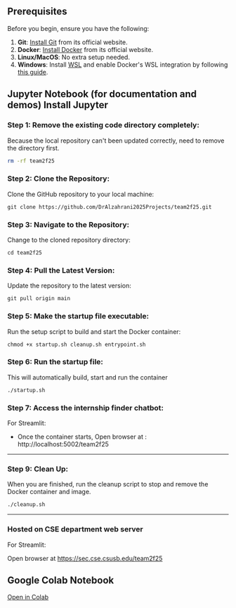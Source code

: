 ## Prerequisites

Before you begin, ensure you have the following:

1. **Git**: [Install Git](https://git-scm.com/) from its official website.
2. **Docker**: [Install Docker](https://www.docker.com) from its official website.
3. **Linux/MacOS**: No extra setup needed.
4. **Windows**: Install [WSL](https://learn.microsoft.com/en-us/windows/wsl/install) and enable Docker's WSL integration by following [this guide](https://docs.docker.com/desktop/windows/wsl/).



Jupyter Notebook (for documentation and demos)
Install Jupyter
---

### Step 1: Remove the existing code directory completely:

Because the local repository can't been updated correctly, need to remove the directory first.

```bash
rm -rf team2f25
```

### Step 2: Clone the Repository:

Clone the GitHub repository to your local machine:

```
git clone https://github.com/DrAlzahrani2025Projects/team2f25.git
```

### Step 3: Navigate to the Repository:

Change to the cloned repository directory:

```
cd team2f25
```

### Step 4: Pull the Latest Version:

Update the repository to the latest version:

```
git pull origin main
```


### Step 5: Make the startup file executable:

Run the setup script to build and start the Docker container:

```
chmod +x startup.sh cleanup.sh entrypoint.sh
```

### Step 6: Run the startup file:

This will automatically build, start and run the container

```
./startup.sh
```

### Step 7: Access the internship finder chatbot:

For Streamlit:

- Once the container starts, Open browser at : http://localhost:5002/team2f25

  

---
### Step 9: Clean Up:

When you are finished, run the cleanup script to stop and remove the Docker container and image.

```bash
./cleanup.sh
```

---

### Hosted on CSE department web server

For Streamlit:

Open browser at https://sec.cse.csusb.edu/team2f25 

## Google Colab Notebook  
[Open in Colab](https://colab.research.google.com/drive/1icOiUzhhm0l7PkDoCxUdDMqpX1eua8ug?usp=sharing)
